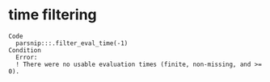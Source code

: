 # time filtering

    Code
      parsnip:::.filter_eval_time(-1)
    Condition
      Error:
      ! There were no usable evaluation times (finite, non-missing, and >= 0).

